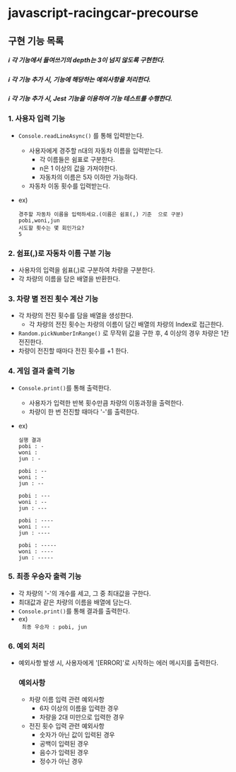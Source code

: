 # javascript-racingcar-precourse

##  구현 기능 목록

##### ℹ️ 각 기능에서 들여쓰기의 depth는 3이 넘지 않도록 구현한다.
##### ℹ️ 각 기능 추가 시, 기능에 해당하는 예외사항을 처리한다.
##### ℹ️ 각 기능 추가 시, Jest 기능을 이용하여 기능 테스트를 수행한다.

### 1. 사용자 입력 기능
- <code>Console.readLineAsync()</code> 를 통해 입력받는다.
  - 사용자에게 경주할 n대의 자동차 이름을 입력받는다. 
     - 각 이름들은 쉼표로 구분한다.
    - n은 1 이상의 값을 가져야한다.  
     - 자동차의 이름은 5자 이하만 가능하다.
  - 자동차 이동 횟수를 입력받는다.

- ex)
  ``` 
  경주할 자동차 이름을 입력하세요.(이름은 쉼표(,) 기준  으로 구분)
  pobi,woni,jun
  시도할 횟수는 몇 회인가요?
  5 
  ```
   

### 2. 쉼표(,)로 자동차 이름 구분 기능
- 사용자의 입력을 쉼표(,)로 구분하여 차량을 구분한다.
 - 각 차량의 이름을 담은 배열을 반환한다.

### 3. 차량 별 전진 횟수 계산 기능
- 각 차량의 전진 횟수를 담을 배열을 생성한다.
   - 각 차량의 전진 횟수는 차량의 이름이 담긴 배열의 차량의 Index로 접근한다.
- <code>Random.pickNumberInRange()</code> 로 무작위 값을 구한 후, 4 이상의 경우 차량은 1칸 전진한다.
- 차량이 전진할 때마다 전진 횟수를 +1 한다.

### 4. 게임 결과 출력 기능
- <code>Console.print()</code>를 통해 출력한다.
  - 사용자가 입력한 반복 횟수만큼 차량의 이동과정을 출력한다.
  - 차량이 한 번 전진할 때마다 '-'를 출력한다.
 
- ex)
  ``` 
  실행 결과
  pobi : -
  woni : 
  jun : -

  pobi : --
  woni : -
  jun : --

  pobi : ---
  woni : --
  jun : ---

  pobi : ----
  woni : ---
  jun : ----

  pobi : -----
  woni : ----
  jun : -----
  ```

### 5. 최종 우승자 출력 기능
- 각 차량의 '-'의 개수를 세고, 그 중 최대값을 구한다.
- 최대값과 같은 차량의 이름을 배열에 담는다.
- <code>Console.print()</code>를 통해 결과를 출력한다. 
- ex)  
  ``` 최종 우승자 : pobi, jun```


### 6. 예외 처리
- 예외사항 발생 시, 사용자에게 '[ERROR]'로 시작하는 에러 메시지를 출력한다.

  ### 예외사항
  - 차량 이름 입력 관련 예외사항
    - 6자 이상의 이름을 입력한 경우
    - 차량을 2대 미만으로 입력한 경우
  - 전진 횟수 입력 관련 예외사항
    - 숫자가 아닌 값이 입력된 경우
    - 공백이 입력된 경우
    - 음수가 입력된 경우
    - 정수가 아닌 경우
